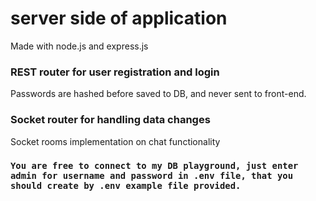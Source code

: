 # server side of application
Made with node.js and express.js
### REST router for user registration and login
Passwords are hashed before saved to DB, and never sent to front-end.
### Socket router for handling data changes
Socket rooms implementation on chat functionality
### `You are free to connect to my DB playground, just enter admin for username and password in .env file, that you should create by .env example file provided.`
